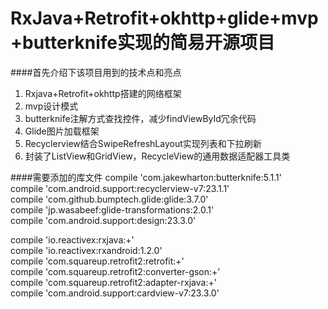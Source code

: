    RxJava+Retrofit+okhttp+glide+mvp+butterknife实现的简易开源项目
====

####首先介绍下该项目用到的技术点和亮点
1. Rxjava+Retrofit+okhttp搭建的网络框架
2. mvp设计模式
3. butterknife注解方式查找控件，减少findViewById冗余代码
4. Glide图片加载框架
5. Recyclerview结合SwipeRefreshLayout实现列表和下拉刷新
6. 封装了ListView和GridView，RecycleView的通用数据适配器工具类

####需要添加的库文件
compile 'com.jakewharton:butterknife:5.1.1'<br>
compile 'com.android.support:recyclerview-v7:23.1.1'<br>
compile 'com.github.bumptech.glide:glide:3.7.0'<br>
compile 'jp.wasabeef:glide-transformations:2.0.1'<br>
compile 'com.android.support:design:23.3.0'<br>

compile 'io.reactivex:rxjava:+'<br>
compile 'io.reactivex:rxandroid:1.2.0'<br>
compile 'com.squareup.retrofit2:retrofit:+'<br>
compile 'com.squareup.retrofit2:converter-gson:+'<br>
compile 'com.squareup.retrofit2:adapter-rxjava:+'<br>
compile 'com.android.support:cardview-v7:23.3.0'<br>
